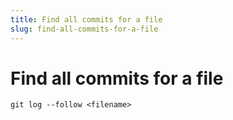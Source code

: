 ```yaml
---
title: Find all commits for a file
slug: find-all-commits-for-a-file
---
```


# Find all commits for a file

```
git log --follow <filename>
```